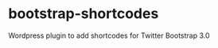 bootstrap-shortcodes
====================

Wordpress plugin to add shortcodes for Twitter Bootstrap 3.0
